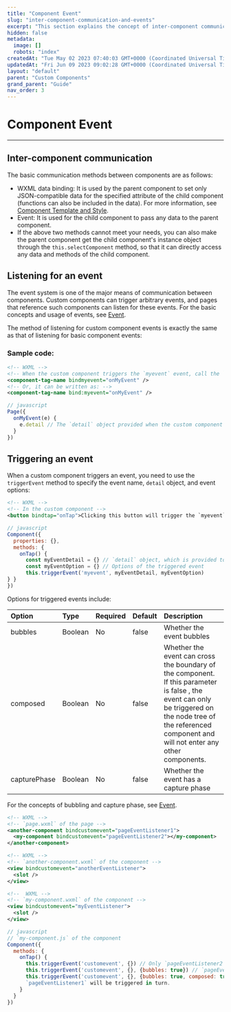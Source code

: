 ```yaml
---
title: "Component Event"
slug: "inter-component-communication-and-events"
excerpt: "This section explains the concept of inter-component communication and events."
hidden: false
metadata: 
  image: []
  robots: "index"
createdAt: "Tue May 02 2023 07:40:03 GMT+0000 (Coordinated Universal Time)"
updatedAt: "Fri Jun 09 2023 09:02:28 GMT+0000 (Coordinated Universal Time)"
layout: "default"
parent: "Custom Components"
grand_parent: "Guide"
nav_order: 3
---
```

# Component Event 
*** 
## Inter-component communication

The basic communication methods between components are as follows:

- WXML data binding: It is used by the parent component to set only JSON-compatible data for the specified attribute of the child component (functions can also be included in the data). For more information, see [Component Template and Style](component-template-and-style#component-template).
- Event: It is used for the child component to pass any data to the parent component.
- If the above two methods cannot meet your needs, you can also make the parent component get the child component's instance object through the `this.selectComponent` method, so that it can directly access any data and methods of the child component.

## Listening for an event

The event system is one of the major means of communication between components. Custom components can trigger arbitrary events, and pages that reference such components can listen for these events. For the basic concepts and usage of events, see [Event](../view-layer/wxml#event).

The method of listening for custom component events is exactly the same as that of listening for basic component events:

### Sample code:

```xml
<!-- WXML -->
<!-- When the custom component triggers the `myevent` event, call the `onMyEvent` method. -->
<component-tag-name bindmyevent="onMyEvent" />
<!-- Or, it can be written as: -->
<component-tag-name bind:myevent="onMyEvent" />
```

```javascript
// javascript
Page({
  onMyEvent(e) {
    e.detail // The `detail` object provided when the custom component triggers an event
  }
})
```

## Triggering an event

When a custom component triggers an event, you need to use the `triggerEvent` method to specify the event name, `detail` object, and event options:

```xml
<!-- WXML -->
<!-- In the custom component -->
<button bindtap="onTap">Clicking this button will trigger the `myevent` event.</button>
```

```javascript
// javascript
Component({
  properties: {},
  methods: {
    onTap() {
      const myEventDetail = {} // `detail` object, which is provided to the event listener.
      const myEventOption = {} // Options of the triggered event
      this.triggerEvent('myevent', myEventDetail, myEventOption)
} }
})
```

Options for triggered events include:

| Option       | Type    | Required | Default | Description                                                                                                                                                                                                   |
| :----------- | :------ | :------- | :------ | :------------------------------------------------------------------------------------------------------------------------------------------------------------------------------------------------------------ |
| bubbles      | Boolean | No       | false   | Whether the event bubbles                                                                                                                                                                                     |
| composed     | Boolean | No       | false   | Whether the event can cross the boundary of the component. If this parameter is false , the event can only be triggered on the node tree of the referenced component and will not enter any other components. |
| capturePhase | Boolean | No       | false   | Whether the event has a capture phase                                                                                                                                                                         |

For the concepts of bubbling and capture phase, see [Event](../view-layer/wxml#event).

```xml
<!-- WXML -->
<!-- `page.wxml` of the page -->
<another-component bindcustomevent="pageEventListener1">
  <my-component bindcustomevent="pageEventListener2"></my-component>
</another-component>
```

```xml
<!-- WXML -->
<!-- `another-component.wxml` of the component -->
<view bindcustomevent="anotherEventListener">
  <slot />
</view>
```

```xml
<!--  WXML -->
<!-- `my-component.wxml` of the component -->
<view bindcustomevent="myEventListener">
  <slot />
</view>
```

```javascript
// javascript
// `my-component.js` of the component
Component({
  methods: {
    onTap() {
      this.triggerEvent('customevent', {}) // Only `pageEventListener2` will be triggered.
      this.triggerEvent('customevent', {}, {bubbles: true}) // `pageEventListener2` and `pageEventListener1` will be triggered in turn.
      this.triggerEvent('customevent', {}, {bubbles: true, composed: true}) // `pageEventListener2`, `anotherEventListener`, and
      `pageEventListener1` will be triggered in turn.
    } 
  }
})
```
